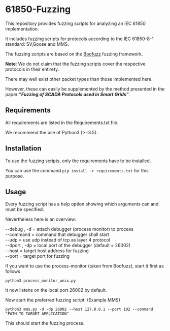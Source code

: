 # 61850-Fuzzing

This repository provides fuzzing scripts for analyzing an IEC 61850 implementation. 

It includes fuzzing scripts for protocols according to the IEC 61850-8-1 standard: SV,Goose and MMS.

The fuzzing scripts are based on the [Boofuzz](https://boofuzz.readthedocs.io/en/stable/) fuzzing framework. 



**Note**: We do not claim that the fuzzing scripts cover the respective protocols in their entirety. 

There may well exist other packet types than those implemented here. 

However, these can easily be supplemented by the method presented in the paper ***"Fuzzing of SCADA Protocols used in Smart Grids"***. 



## Requirements

All requirements are listed in the Requirements.txt file. 

We recommend the use of Python3 (>=3.5).



## Installation

To use the fuzzing scripts, only the requirements have to be installed. 

You can use the command `pip install -r requirements.txt` for this purpose.



## Usage

Every fuzzing script has a help option showing which arguments can and must be specified. 

Nevertheless here is an overview:

--debug , -d = attach debugger (process monitor) to process  
--command = command that debugger shall start  
--udp = use udp instead of tcp as layer 4 protocol  
--dport , -dp = local port of the debugger (default = 26002)  
--host = target host address for fuzzing  
--port = target port for fuzzing  

If you want to use the process-monitor (taken from Boofuzz), start it first as follows

`python3 process_monitor_unix.py` 

It now listens on the local port 26002 by default.

Now start the preferred fuzzing script: (Example MMS)

`python3 mms.py -d -dp 26002 --host 127.0.0.1 --port 102 --command "PATH TO TARGET APPLICATION" `

This should start the fuzzing process.
